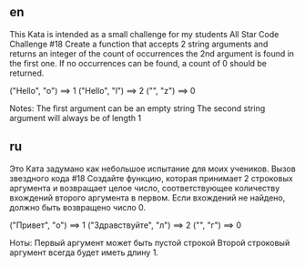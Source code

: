 ## en

This Kata is intended as a small challenge for my students
All Star Code Challenge #18
Create a function that accepts 2 string arguments and returns an integer of the count of occurrences the 2nd argument is found in the first one.
If no occurrences can be found, a count of 0 should be returned.

("Hello", "o") ==> 1
("Hello", "l") ==> 2
("", "z") ==> 0

Notes:
The first argument can be an empty string
The second string argument will always be of length 1

## ru

Это Ката задумано как небольшое испытание для моих учеников.
Вызов звездного кода #18
Создайте функцию, которая принимает 2 строковых аргумента и возвращает целое число, соответствующее количеству вхождений второго аргумента в первом.
Если вхождений не найдено, должно быть возвращено число 0.

("Привет", "о") ==> 1
("Здравствуйте", "л") ==> 2
("", "г") ==> 0

Ноты:
Первый аргумент может быть пустой строкой
Второй строковый аргумент всегда будет иметь длину 1.
